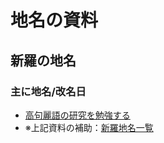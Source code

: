 # 地名の資料

## 新羅の地名

### 主に地名/改名日
* [高句麗語の研究を勉強する](https://dai3gen.net/kg0.htm)
* ※上記資料の補助：[新羅地名一覧](https://ja.wikipedia.org/wiki/%E6%96%B0%E7%BE%85%E5%9C%B0%E5%90%8D%E4%B8%80%E8%A6%A7)

